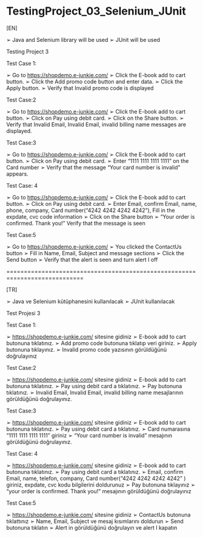 # TestingProject_03_Selenium_JUnit

[EN]

➢ Java and Selenium library will be used 
➢ JUnit will be used

Testing Project 3


Test Case 1:

➢ Go to https://shopdemo.e-junkie.com/
➢ Click the E-book add to cart button. ➢ Click the Add promo code button and enter data.
➢ Click the Apply button. ➢ Verify that Invalid promo code is displayed


Test Case:2

➢ Go to https://shopdemo.e-junkie.com/
➢ Click the E-book add to cart button. ➢ Click on Pay using debit card. ➢ Click on the Share button.
➢ Verify that Invalid Email, Invalid Email, invalid billing name messages are displayed.


Test Case:3

➢ Go to https://shopdemo.e-junkie.com/
➢ Click the E-book add to cart button. ➢ Click on Pay using debit card. ➢ Enter “1111 1111 1111 1111” on the Card number
➢ Verify that the message “Your card number is invalid” appears.


Test Case: 4

➢ Go to https://shopdemo.e-junkie.com/
➢ Click the E-book add to cart button.
➢ Click on Pay using debit card.
➢ Enter Email, confirm Email, name, phone, company, Card number(“4242 4242 4242 4242”),
Fill in the expdate, cvc code information
➢ Click on the Share button
➢ “Your order is confirmed. Thank you!” Verify that the message is seen


Test Case:5

➢ Go to https://shopdemo.e-junkie.com/
➢ You clicked the ContactUs button
➢ Fill in Name, Email, Subject and message sections
➢ Click the Send button
➢ Verify that the alert is seen and turn alert I off

============================================================================

[TR]

➢ Java ve Selenium kütüphanesini kullanılacak 
➢ JUnit kullanılacak

Test Projesi 3


Test Case 1:

➢ https://shopdemo.e-junkie.com/ sitesine gidiniz
➢ E-book add to cart butonuna tıklatınız. ➢ Add promo code butonuna tıklatıp veri giriniz.
➢ Apply butonuna tıklayınız. ➢ Invalid promo code yazısının görüldüğünü doğrulayınız


Test Case:2

➢ https://shopdemo.e-junkie.com/ sitesine gidiniz
➢ E-book add to cart butonuna tıklatınız. ➢ Pay using debit card a tıklatınız. ➢ Pay butonuna tıklatınız.
➢ Invalid Email, Invalid Email, invalid billing name mesajlarının görüldüğünü doğrulayınız.


Test Case:3

➢ https://shopdemo.e-junkie.com/ sitesine gidiniz
➢ E-book add to cart butonuna tıklatınız. ➢ Pay using debit card a tıklatınız. ➢ Card numarasına “1111 1111 1111 1111” giriniz
➢ “Your card number is invalid” mesajının görüldüğünü doğrulayınız.


Test Case: 4

➢ https://shopdemo.e-junkie.com/ sitesine gidiniz
➢ E-book add to cart butonuna tıklatınız.
➢ Pay using debit card a tıklatınız.
➢ Email, confirm Email, name, telefon, company, Card number(“4242 4242 4242 4242” ) giriniz,
expdate, cvc kodu bilgilerini doldurunuz
➢ Pay butonuna tıklayınız
➢ “your order is confirmed. Thank you!” mesajının görüldüğünü doğrulayınız


Test Case:5

➢ https://shopdemo.e-junkie.com/ sitesine gidiniz
➢ ContactUs butonuna tıklattınız
➢ Name, Email, Subject ve mesaj kısımlarını doldurun
➢ Send butonuna tıklatın
➢ Alert in görüldüğünü doğrulayın ve alert I kapatın
